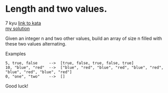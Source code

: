 # Length and two values.
7 kyu
[link to kata](https://www.codewars.com/kata/62a611067274990047f431a8/train/javascript)
<br>
[my solution](./kata.js)

Given an integer n and two other values, build an array of size n filled with these two values alternating.

Examples
```
5, true, false     -->  [true, false, true, false, true]
10, "blue", "red"  -->  ["blue", "red", "blue", "red", "blue", "red", "blue", "red", "blue", "red"]
0, "one", "two"    -->  []
```
Good luck!
